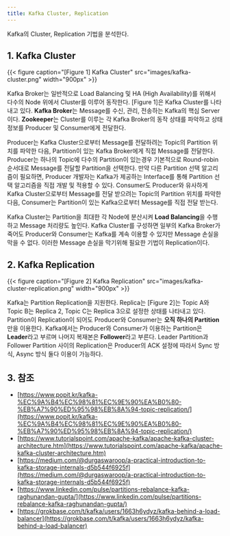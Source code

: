 ```yaml
---
title: Kafka Cluster, Replication
---
```


Kafka의 Cluster, Replication 기법을 분석한다.

## 1. Kafka Cluster

{{< figure caption="[Figure 1] Kafka Cluster" src="images/kafka-cluster.png" width="900px" >}}

Kafka Broker는 일반적으로 Load Balancing 및 HA (High Availability)를 위해서 다수의 Node 위에서 Cluster를 이루어 동작한다. [Figure 1]은 Kafka Cluster를 나타내고 있다. **Kafka Broker**는 Message를 수신, 관리, 전송하는 Kafka의 핵심 Server이다. **Zookeeper**는 Cluster를 이루는 각 Kafka Broker의 동작 상태를 파악하고 상태 정보를 Producer 및 Consumer에게 전달한다.

Producer는 Kafka Cluster으로부터 Message를 전달하려는 Topic의 Partition 위치를 파악한 다음, Partition이 있는 Kafka Broker에게 직접 Message를 전달한다. Producer는 하나의 Topic에 다수의 Partition이 있는경우 기본적으로 Round-robin 순서대로 Message를 전달할 Partition을 선택한다. 만약 다른 Partition 선택 알고리즘이 필요하면, Producer 개발자는 Kafka가 제공하는 Interface를 통해 Partition 선택 알고리즘을 직접 개발 및 적용할 수 있다. Consumer도 Producer와 유사하게 Kafka Cluster으로부터 Message를 전달 받으려는 Topic의 Partition 위치를 파악한 다음, Consumer는 Partition이 있는 Kafka으로부터 Message를 직접 전달 받는다.

Kafka Cluster는 Partition을 최대한 각 Node에 분산시켜 **Load Balancing**을 수행하고 Message 처리량도 높인다. Kafka Cluster를 구성하면 일부의 Kafka Broker가 죽어도 Producer와 Consumer는 Kafka를 계속 이용할 수 있지만 Message 손실을 막을 수 없다. 이러한 Message 손실을 막기위해 필요한 기법이 Replication이다.

## 2. Kafka Replication

{{< figure caption="[Figure 2] Kafka Replication" src="images/kafka-cluster-replication.png" width="900px" >}}

Kafka는 Partition Replication을 지원한다. Replica는 [Figure 2]는 Topic A와 Topic B는 Replica 2, Topic C는 Replica 3으로 설정한 상태를 나타내고 있다. Partition이 Replication이 되어도 Producer와 Consumer는 **오직 하나의 Partition**만을 이용한다. Kafka에서는 Producer와 Consumer가 이용하는 Partition은 **Leader**라고 부르며 나머지 복재본은 **Follower**라고 부른다. Leader Partition과 Follower Partition 사이의 Replication은 Producer의 ACK 설정에 따라서 Sync 방식, Async 방식 둘다 이용이 가능하다.

## 3. 참조

* [https://www.popit.kr/kafka-%EC%9A%B4%EC%98%81%EC%9E%90%EA%B0%80-%EB%A7%90%ED%95%98%EB%8A%94-topic-replication/](https://www.popit.kr/kafka-%EC%9A%B4%EC%98%81%EC%9E%90%EA%B0%80-%EB%A7%90%ED%95%98%EB%8A%94-topic-replication/)
* [https://www.tutorialspoint.com/apache-kafka/apache-kafka-cluster-architecture.htm](https://www.tutorialspoint.com/apache-kafka/apache-kafka-cluster-architecture.htm)
* [https://medium.com/@durgaswaroop/a-practical-introduction-to-kafka-storage-internals-d5b544f6925f](https://medium.com/@durgaswaroop/a-practical-introduction-to-kafka-storage-internals-d5b544f6925f)
* [https://www.linkedin.com/pulse/partitions-rebalance-kafka-raghunandan-gupta/](https://www.linkedin.com/pulse/partitions-rebalance-kafka-raghunandan-gupta/)
* [https://grokbase.com/t/kafka/users/1663h6ydyz/kafka-behind-a-load-balancer](https://grokbase.com/t/kafka/users/1663h6ydyz/kafka-behind-a-load-balancer)
